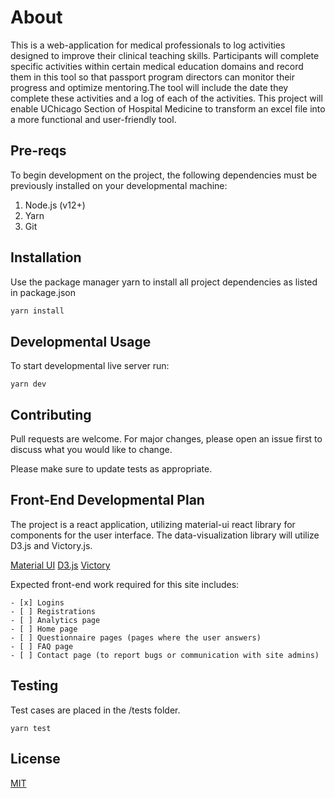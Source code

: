 # About

This is a web-application for medical professionals to log activities designed to improve their clinical teaching skills. Participants will complete specific activities within certain medical education domains and record them in this tool so that passport program directors can monitor their progress and optimize mentoring.The tool will include the date they complete these activities and a log of each of the activities. This project will enable UChicago Section of Hospital Medicine to transform an excel file into a more functional and user-friendly tool.

## Pre-reqs
To begin development on the project, the following dependencies must be previously installed on your developmental machine:

 1. Node.js (v12+)
 2. Yarn
 3. Git

## Installation

Use the package manager yarn to install all project dependencies as listed in package.json

```bash
yarn install
```

## Developmental Usage
To start developmental live server run:
```nodejs
yarn dev
```

## Contributing
Pull requests are welcome. For major changes, please open an issue first to discuss what you would like to change.

Please make sure to update tests as appropriate.

## Front-End Developmental Plan
The project is a react application, utilizing material-ui react library for  components for the user interface. The data-visualization library will utilize D3.js and Victory.js.

[Material UI](https://material-ui.com/)
[D3.js](https://d3js.org/)
[Victory](https://github.com/formidablelabs/victory)

Expected front-end work required for this site includes:
```
- [x] Logins
- [ ] Registrations
- [ ] Analytics page
- [ ] Home page
- [ ] Questionnaire pages (pages where the user answers)
- [ ] FAQ page
- [ ] Contact page (to report bugs or communication with site admins)
```

## Testing
Test cases are placed in the /tests folder.
```
yarn test
```

## License
[MIT](https://choosealicense.com/licenses/mit/)
